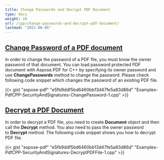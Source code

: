 ```yaml
---
title: Change Passwords and Decrypt PDF Document
type: docs
weight: 10
url: /cpp/change-passwords-and-decrypt-pdf-document/
lastmod: "2021-06-05"
---
```


## <ins>**Change Password of a PDF document**
In order to change the password of a PDF file, you must know the owner password of that document. You can load password protected PDF document with Aspose.PDF for C++ by specifying its owner password and use **ChangePasswords** method to change the password. Please check following code snippet which changes the password of an existing PDF file.



{{< gist "aspose-pdf" "e5fb9ddf5bd6460bb13d47fe5a83d86d" "Examples-PdfCPP-SecurityAndSignatures-ChangePassword-1.cpp" >}}
## <ins>**Decrypt a PDF Document**
In order to decrypt a PDF file, you need to create **Document** object and then call the **Decrypt** method. You also need to pass the owner password to **Decrypt** method. The following code snippet shows you how to decrypt PDF file.



{{< gist "aspose-pdf" "e5fb9ddf5bd6460bb13d47fe5a83d86d" "Examples-PdfCPP-SecurityAndSignatures-DecryptPDFFile-1.cpp" >}}

